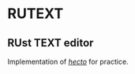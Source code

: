 # RUTEXT

## RUst TEXT editor

Implementation of [*hecto*](https://www.flenker.blog/hecto/) for practice.
